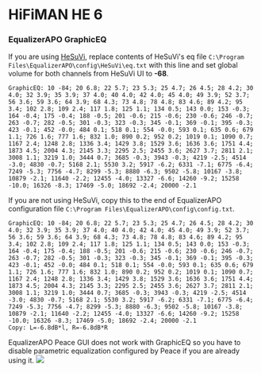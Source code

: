 # HiFiMAN HE 6
### EqualizerAPO GraphicEQ
If you are using [HeSuVi](https://sourceforge.net/projects/hesuvi/), replace contents of HeSuVi's eq file `C:\Program Files\EqualizerAPO\config\HeSuVi\eq.txt` with this line and set global volume for both channels from HeSuVi UI to **-68**.
```
GraphicEQ: 10 -84; 20 6.8; 22 5.7; 23 5.3; 25 4.7; 26 4.5; 28 4.2; 30 4.0; 32 3.9; 35 3.9; 37 4.0; 40 4.0; 42 4.0; 45 4.0; 49 3.9; 52 3.7; 56 3.6; 59 3.6; 64 3.9; 68 4.3; 73 4.8; 78 4.8; 83 4.6; 89 4.2; 95 3.4; 102 2.8; 109 2.4; 117 1.8; 125 1.1; 134 0.5; 143 0.0; 153 -0.3; 164 -0.4; 175 -0.4; 188 -0.5; 201 -0.6; 215 -0.6; 230 -0.6; 246 -0.7; 263 -0.7; 282 -0.5; 301 -0.3; 323 -0.3; 345 -0.1; 369 -0.1; 395 -0.3; 423 -0.1; 452 -0.0; 484 0.1; 518 0.1; 554 -0.0; 593 0.1; 635 0.6; 679 1.1; 726 1.6; 777 1.6; 832 1.0; 890 0.2; 952 0.2; 1019 0.1; 1090 0.7; 1167 2.4; 1248 2.8; 1336 3.4; 1429 3.8; 1529 3.6; 1636 3.6; 1751 4.4; 1873 4.5; 2004 4.3; 2145 3.3; 2295 2.5; 2455 3.6; 2627 3.7; 2811 2.1; 3008 1.1; 3219 1.0; 3444 0.7; 3685 -0.3; 3943 -0.3; 4219 -2.5; 4514 -3.0; 4830 -0.7; 5168 2.1; 5530 3.2; 5917 -6.2; 6331 -7.1; 6775 -6.4; 7249 -5.3; 7756 -4.7; 8299 -5.3; 8880 -6.3; 9502 -5.8; 10167 -3.8; 10879 -2.1; 11640 -2.2; 12455 -4.0; 13327 -6.6; 14260 -9.2; 15258 -10.0; 16326 -8.3; 17469 -5.0; 18692 -2.4; 20000 -2.1
```
If you are not using HeSuVi, copy this to the end of EqualizerAPO configuration file `C:\Program Files\EqualizerAPO\config\config.txt`.
```
GraphicEQ: 10 -84; 20 6.8; 22 5.7; 23 5.3; 25 4.7; 26 4.5; 28 4.2; 30 4.0; 32 3.9; 35 3.9; 37 4.0; 40 4.0; 42 4.0; 45 4.0; 49 3.9; 52 3.7; 56 3.6; 59 3.6; 64 3.9; 68 4.3; 73 4.8; 78 4.8; 83 4.6; 89 4.2; 95 3.4; 102 2.8; 109 2.4; 117 1.8; 125 1.1; 134 0.5; 143 0.0; 153 -0.3; 164 -0.4; 175 -0.4; 188 -0.5; 201 -0.6; 215 -0.6; 230 -0.6; 246 -0.7; 263 -0.7; 282 -0.5; 301 -0.3; 323 -0.3; 345 -0.1; 369 -0.1; 395 -0.3; 423 -0.1; 452 -0.0; 484 0.1; 518 0.1; 554 -0.0; 593 0.1; 635 0.6; 679 1.1; 726 1.6; 777 1.6; 832 1.0; 890 0.2; 952 0.2; 1019 0.1; 1090 0.7; 1167 2.4; 1248 2.8; 1336 3.4; 1429 3.8; 1529 3.6; 1636 3.6; 1751 4.4; 1873 4.5; 2004 4.3; 2145 3.3; 2295 2.5; 2455 3.6; 2627 3.7; 2811 2.1; 3008 1.1; 3219 1.0; 3444 0.7; 3685 -0.3; 3943 -0.3; 4219 -2.5; 4514 -3.0; 4830 -0.7; 5168 2.1; 5530 3.2; 5917 -6.2; 6331 -7.1; 6775 -6.4; 7249 -5.3; 7756 -4.7; 8299 -5.3; 8880 -6.3; 9502 -5.8; 10167 -3.8; 10879 -2.1; 11640 -2.2; 12455 -4.0; 13327 -6.6; 14260 -9.2; 15258 -10.0; 16326 -8.3; 17469 -5.0; 18692 -2.4; 20000 -2.1
Copy: L=-6.8dB*l, R=-6.8dB*R
```
EqualizerAPO Peace GUI does not work with GraphicEQ so you have to disable parametric equalization configured by Peace if you are already using it.
![](https://raw.githubusercontent.com/jaakkopasanen/AutoEq/master/results/Sonoma%20Model%20One/headphoncecom/onear/HiFiMAN%20HE%206/HiFiMAN%20HE%206.png)
